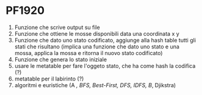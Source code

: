 # PF1920
1. Funzione che scrive output su file
2. Funzione che ottiene le mosse disponibili data una coordinata x y
3. Funzione che dato uno stato codificato, aggiunge alla hash table tutti gli stati che risultano (implica una funzione che dato uno stato e una mossa, applica la mossa e ritorna il nuovo stato codificato)
4. Funzione che genera lo stato iniziale
5. usare le metatable per fare l'oggeto stato, che ha come hash la codifica (?)
6. metatable per il labirinto (?)
7. algoritmi e euristiche (A *, BFS, Best-First, DFS, IDFS, B*, Djikstra)
